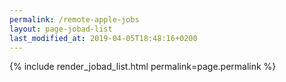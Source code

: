 ```yaml
---
permalink: /remote-apple-jobs
layout: page-jobad-list
last_modified_at: 2019-04-05T18:48:16+0200
---
```

{% include render_jobad_list.html permalink=page.permalink %}
